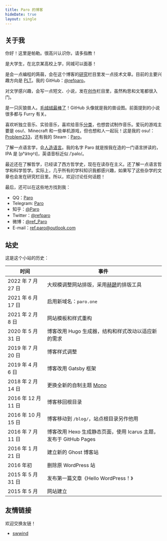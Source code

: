 ```yaml
---
title: Paro 的博客
hideDate: true
layout: single
---
```


## 关于我

你好！这里是帕勒。很高兴认识你，请多指教！

是大学生，在北京某高校上学，同城可以面基！

是会一点编程的蒟蒻，会在这个博客的[研究](/research/)栏目里发一点技术文章。目前的主要兴趣方向是 [PLT](https://en.wikipedia.org/wiki/Programming_language_theory)。我的 GitHub：[@refparo](https://github.com/refparo)。

对文学感兴趣，会写一点短文、小说，发在[创作](/creation/)栏目里，虽然构思和文笔都很入门。

是一只灰狼兽人。[毛绒绒](https://en.wikipedia.org/wiki/Furry_fandom)[最棒了](https://www.bilibili.com/video/BV1H34y1U7Hb/)！GitHub 头像就是我的兽设图。前面提到的小说很多都与 Furry 有关。

喜欢听独立音乐、实验音乐，喜欢给音乐[分类](https://rateyourmusic.com/list/TheScientist/rym-ultimate-box-set/)，也想尝试制作音乐。爱玩的游戏主要是 osu!、Minecraft 和一些单机游戏，但也想和人一起玩！这是我的 osu!：[Problem233](https://osu.ppy.sh/users/5931775)，还有我的 Steam：[Paro](https://steamcommunity.com/id/refparo)。

了解一点语言学，会[人造语言](https://en.wikipedia.org/wiki/Constructed_language)。我的名字 Paro 就是按我在造的一门语言拼读的，IPA 是 <ipa>[pʰä˦ɾo̞ᵝ˩]</ipa>，英语音标近似 <ipa>/ˈpalo/</ipa>。

最近还在了解哲学，已经读了西方哲学史，现在在读存在主义。还了解一点语言哲学和科学哲学。实际上，几乎所有的学科知识我都感兴趣，如果写了这些杂学的文章也会发在研究栏目里。所以，欢迎讨论任何话题！

最后，还可以在这些地方找到我：

- QQ：[Paro](https://qm.qq.com/cgi-bin/qm/qr?k=hFVmcaXe8aYvA1rkKg_D0JQode5z-D_C&noverify=0)
- Telegram: [Paro](https://t.me/refparo)
- 知乎：[@Paro](https://zhihu.com/people/paro_ci)
- Twitter：[@refparo](https://twitter.com/refparo)
- 微博：[@ref_Paro](https://weibo.com/refparo)
- E-mail：[ref.paro@outlook.com](mailto:ref.paro@outlook.com)

## 站史

这是这个小站的历史：

| 时间 | 事件 |
|-|-|
| 2022 年 7 月 27 日 | 大规模调整网站排版，采用[赫蹏](https://github.com/sivan/heti)的排版工具 |
| 2021 年 6 月 17 日 | 启用新域名：`paro.one` |
| 2021 年 2 月 8 日 | 网站模板和样式重构 |
| 2020 年 5 月 31 日 | 博客改用 Hugo 生成器，结构和样式改动以适应新的需求 |
| 2019 年 7 月 20 日 | 博客样式调整 |
| 2019 年 4 月 6 日 | 博客改用 Gatsby 框架 |
| 2018 年 2 月 14 日 | 更换全新的自制主题 [Mono](https://github.com/refparo/hexo-theme-mono) |
| 2016 年 12 月 11 日 | 博客移回根目录 |
| 2016 年 10 月 15 日 | 博客移动到 `/blog/`，站点根目录另作他用 |
| 2016 年 7 月 11 日 | 博客改用 Hexo 生成静态页面，使用 Icarus 主题，发布于 GitHub Pages |
| 2016 年 1 月 21 日 | 建立新的 Ghost 博客站 |
| 2016 年初 | 删除原 WordPress 站 |
| 2015 年 5 月 31 日 | 发布第一篇文章《Hello WordPress！》 |
| 2015 年 5 月 | 网站建立 |

## 友情链接

欢迎交换友链！

- [swwind](https://swwind.me/)

